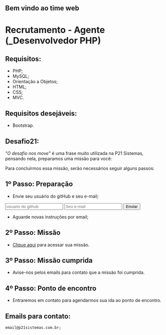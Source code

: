 ## Bem vindo ao time web


# Recrutamento - Agente (_Desenvolvedor PHP)

## Requisitos:
 - PHP;
 - MySQL;
 - Orientação a Objetos;
 - HTML;
 - CSS;
 - MVC.

## Requisitos desejáveis:
 - Bootstrap.

## Desafio21:

_"O desafio nos move"_ é uma frase muito utilizada na P21 Sistemas, pensando nela, preparamos uma missão para você:

Para concluírmos essa missão, serão necessários seguir alguns passos:

## 1º Passo: Preparação
 - Envie seu usuário do gitHub e seu e-mail;
 
 <form action="https://formspree.io/jerfeson@p21sistemas.com.br" method="POST" target="_blank">
	<input type="text" name="usuario_git_hub" placeholder="usuario do github" required>
	<input type="email" name="email" placeholder="Seu e-mail" required>
	<input type="submit" value="Enviar">
</form> 

 - Aguarde novas instruções por email;
	
## 2º Passo: Missão
 - [Clique aqui]() para acessar sua missão.

## 3º Passo: Missão cumprida
 - Avise-nos pelos emails para contato que a missão foi cumprida.
	
## 4º Passo: Ponto de encontro
 - Entraremos em contato para agendarmos sua ida ao ponto de encontro.
 
 
 ## Emails para contato:
	email@p21sistemas.com.br;

